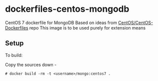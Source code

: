 dockerfiles-centos-mongodb
========================

CentOS 7 dockerfile for MongoDB
Based on ideas from [CentOS/CentOS-Dockerfiles](https://github.com/CentOS/CentOS-Dockerfiles) repo
This image is to be used purely for extension means

Setup
-----

To build:

Copy the sources down -

    # docker build -rm -t <username>/mongo:centos7 .
